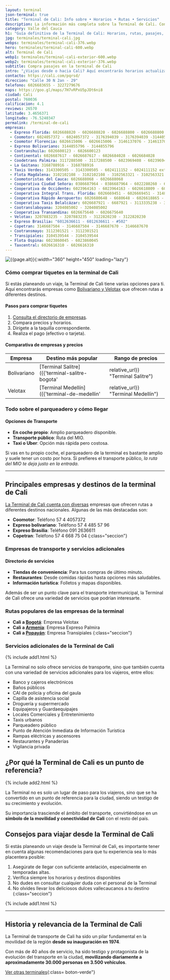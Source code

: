 ```yaml
---
layout: terminal
json-terminal: true
title: "Terminal de Cali: Info sobre • Horarios • Rutas • Servicios"
description: La información más completa sobre la Terminal de Cali. Conoce los horarios, rutas y servicios que te harán la vida más fácil en tus viajes.
category: Valle del Cauca
h1: "Guía definitiva de la Terminal de Cali: Horarios, rutas, pasajes, etc"
jpg: terminales/terminal-cali.jpg
webps: terminales/terminal-cali-376.webp
hero: terminales/terminal-cali-600.webp
alt: Terminal de Cali
webp1: terminales/terminal-cali-exterior-600.webp
webp2: terminales/terminal-cali-exterior-376.webp
subtitle: Compra pasajes en la terminal de Cali
intro: "¿Viajas desde o hacia Cali? Aquí encontrarás horarios actualizados, rutas y consejos útiles para hacer tu viaje más cómodo. Te preparamos la guía más completa para viajar por la Terminal de Cali como un experto."
contacto: https://cali.com/pqrsd/
direccion: "Calle 30 N 2an - 29"
telefono: 6026683655 - 3227279676
maps: https://goo.gl/maps/7H7vRPxU5pJDt6ni8
ciudad: Cali
postal: 760036
calificacion: 4.1
reviews: 26570
latitude: 3.4656371
longitude: -76.5240347
permalink: /terminal-de-cali
empresas:
  - Expreso Florida: 6026688820 - 6026688820 - 6026688800 - 6026688800
  - Coomotor: 6024057372 - 6024057372 - 3176394039 - 3176394039 -3144057372 - 3144057372
  - Coomotor Florencia: 6026615006 - 6026615006 - 3146137076 - 3146137076
  - Expreso Bolivariano: 3144855796 - 3144855796
  - Cootranshuila: 6026600123 - 6026600123
  - Continental: 6026687617 - 6026687617 - 6026684028 - 6026684028
  - Coodetrans Palmira: 3117288500 - 3117288500 - 6023969408 - 6023969408
  - La Gaitana: 3168788916 - 3168788916
  - Taxis Verdes: 3143300505 - 3143300505 - 6024111152 - 6024111152 ext114,119,120,121
  - Flota Magdalena: 3102102108 - 3102102108 - 3102563321 - 3102563321
  - Coomotoristas del Cauca: 6026688068 - 6026688068
  - Cooperativa Ciudad Señora: 0386687964 - 0386687964 - 6022280260 - 6022280260
  - Cooperativa de Occidente: 6023964163 - 6023964163 - 6026618809 - 6026618809 -31088309710 - 31088309710
  - Cooperativa Integral Trans. Florida: 6026669451 - 6026669451 - 3148890422 - 3148890422
  - Cooperativa Rápido Aeropuerto: 6026680648 - 6680648 - 6026618865 - 6618865
  - Cooperativa Taxis Belalcázar: 6026687921 - 6687921 - 3113335238 - 3113335238
  - Cootranslaboyana: 3204085002 - 3204085002
  - Cooperativa Transandina: 6026675640 - 6026675640
  - Velotax: 3207883235 - 3207883235 - 3122820230 - 3122820230
  - Expreso Brasilia: "6012636611 - 6012636611 - #502"
  - Copetran: 3146687504 - 3146687504 - 3146687670 - 3146687670
  - Cootransmayo: 3112301521 - 3112301521
  - Transipiales: 3104539544 - 3104539544
  - Flota Ospina: 6023860045 - 6023860045
  - Taxcentral: 6026616310 - 6026616310
---
```

![{{page.alt}}]({{site.baseurl}}/img/{{page.webp2}} "Terminal transporte {{ciudad}}"){:width="360" height="450" loading="lazy"}

### Cómo comprar tiquetes en la terminal de Cali

Si estás planeando un viaje, la Terminal de Cali tiene varias opciones para ti. Aquí encontrarás empresas como [Bolivariano y Velotax](#telefonos) que ofrecen rutas a diferentes destinos.

#### Pasos para comprar tiquetes

1. [Consulta el directorio de empresas](#telefonos).
2. Compara precios y horarios.
3. Dirígete a la taquilla correspondiente.
4. Realiza el pago (efectivo o tarjeta).

#### Comparativa de empresas y precios

| Empresa       | Destino más popular | Rango de precios  |
|---------------|---------------------|-------------------|
| Bolivariano   | [Terminal Salitre]({{'terminal-salitre-bogota'|relative_url}} "Terminal Salitre")    | $50,000 - $80,000 |
| Velotax       | [Terminal Medellín]({{'terminal-de-medellin'|relative_url}} "Terminal Medellín")   | $40,000 - $70,000 |

### Todo sobre el parqueadero y cómo llegar

#### Opciones de Transporte

- **En coche propio**: Amplio parqueadero disponible.
- **Transporte público**: Ruta del MIO.
- **Taxi o Uber**: Opción más rápida pero costosa.

Si vas en tu propio coche, el parqueadero de la terminal es bastante amplio y suele tener un costo por hora. Si prefieres el transporte público, *la ruta del MIO te deja justo en la entrada*.

----

## Principales empresas y destinos de la terminal de Cali

[La Terminal de Cali cuenta con diversas](#telefonos) empresas que ofrecen rutas a diferentes destinos nacionales. Algunas de las más destacadas son:

- **Coomotor**: Teléfono 57 4 4057372
- **Expreso bolivariano**: Teléfono 57 4 485 57 96
- **Expreso Brasilia**: Teléfono 091 2636611
- **Copetran**: Teléfono 57 4 668 75 04
{:class="seccion"}

### Empresas de transporte y servicios adicionales

#### Directorio de servicios

- **Tiendas de conveniencia**: Para tus compras de último minuto.
- **Restaurantes**: Desde comidas rápidas hasta opciones más saludables.
- **Información turística**: Folletos y mapas disponibles.

Además de ser un punto clave para el transporte intermunicipal, la Terminal de Cali ofrece una variedad de servicios que podrían interesarte.

### Rutas populares de las empresas de la terminal

- **Cali a [Bogotá]({{'terminal-de-bogota'|relative_url}} "Terminal Bogotá")**: Empresa Velotax
- **Cali a [Armenia]({{'terminal-de-armenia'|relative_url}} "Terminal Armenia")**: Empresa Expreso Palmira
- **Cali a [Popayán]({{'terminal-de-popayan'|relative_url}} "Terminal Popayán")**: Empresa Transipiales
{:class="seccion"}

### Servicios adicionales de la Terminal de Cali

{% include add1.html %}

La Terminal no solo ofrece servicios de transporte, sino que también cuenta con una variedad de servicios adicionales para los viajeros, entre ellos:

- Banco y cajeros electrónicos
- Baños públicos
- CAI de policía y oficina del gaula
- Capilla de asistencia social
- Droguería y supermercado
- Equipajeros y Guardaequipajes
- Locales Comerciales y Entretenimiento
- Taxis urbanos
- Parqueadero público
- Punto de Atención Inmediata de Información Turística
- Rampas eléctricas y ascensores
- Restaurantes y Panaderías
- Vigilancia privada

## ¿Por qué la Terminal de Cali es un punto de referencia?

{% include add2.html %}

La Terminal no es solo un lugar de paso para los viajeros, sino que se ha convertido en un punto de referencia para la ciudad, siendo un testigo de su crecimiento y evolución.

Su importancia trasciende el ámbito del transporte, convirtiéndose en un **símbolo de la movilidad y conectividad de Cali** con el resto del país.

## Consejos para viajar desde la Terminal de Cali

Si estás planeando un viaje desde la Terminal de Cali, es importante tener en cuenta algunas recomendaciones para que tu experiencia sea lo más placentera posible:

1. Asegúrate de llegar con suficiente antelación, especialmente en temporadas altas.
2. Verifica siempre los horarios y destinos disponibles
3. No dudes en consultar cualquier duda con el personal de la Terminal
4. No olvides llevar los deliciosos dulces vallecaucanos a tu destino
{:class="seccion"}

{% include add1.html %}

----

## Historia y relevancia de la Terminal de Cali

La Terminal de transporte de Cali ha sido un pilar fundamental en la movilidad de la región **desde su inauguración en 1974**.

Con más de 40 años de servicio, ha sido testigo y protagonista de la evolución del transporte en la ciudad, **movilizando diariamente a aproximadamente 30.000 personas en 3.500 vehículos**.

[Ver otras terminales](/terminales-de-colombia){:class= boton-verde"}
